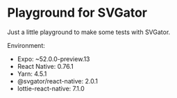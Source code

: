 # Playground for SVGator

Just a little playground to make some tests with SVGator.

Environment:

- Expo: ~52.0.0-preview.13
- React Native: 0.76.1
- Yarn: 4.5.1
- @svgator/react-native: 2.0.1
- lottie-react-native: 7.1.0

